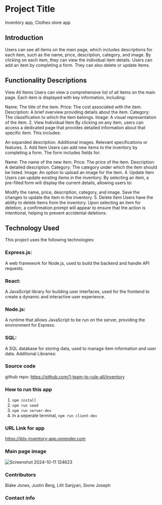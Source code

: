 # Project Title

Inventory app,
Clothes store app

## Introduction

Users can see all items on the main page, which includes descriptions for each item, such as the name, price, description, category, and image. By clicking on each item, they can view the individual item details. Users can add an item by completing a form. They can also delete or update items.

## Functionality Descriptions

View All Items
Users can view a comprehensive list of all items on the main page. Each item is displayed with key information, including:

Name: The title of the item.
Price: The cost associated with the item.
Description: A brief overview providing details about the item.
Category: The classification to which the item belongs.
Image: A visual representation of the item. 2. View Individual Item
By clicking on any item, users can access a dedicated page that provides detailed information about that specific item. This includes:

An expanded description.
Additional images.
Relevant specifications or features. 3. Add Item
Users can add new items to the inventory by completing a form. The form includes fields for:

Name: The name of the new item.
Price: The price of the item.
Description: A detailed description.
Category: The category under which the item should be listed.
Image: An option to upload an image for the item. 4. Update Item
Users can update existing items in the inventory. By selecting an item, a pre-filled form will display the current details, allowing users to:

Modify the name, price, description, category, and image.
Save the changes to update the item in the inventory. 5. Delete Item
Users have the ability to delete items from the inventory. Upon selecting an item for deletion, a confirmation prompt will appear to ensure that the action is intentional, helping to prevent accidental deletions.

## Technology Used

This project uses the following technologies:

### Express.js:

A web framework for Node.js, used to build the backend and handle API requests.

### React:

A JavaScript library for building user interfaces, used for the frontend to create a dynamic and interactive user experience.

### Node.js:

A runtime that allows JavaScript to be run on the server, providing the environment for Express.

### SQL:

A SQL database for storing data, used to manage item information and user data.
Additional Libraries:

### Source code

github repo: https://github.com/1-team-to-rule-all/inventory

### How to run this app

1. `npm install`
2. `npm run seed`
3. `npm run server-dev`
4. In a seperate terminal, `npm run client-dev`

### URL Link for app
https://jbls-inventory-app.onrender.com

### Main page image  
![Screenshot 2024-10-11 124623](https://github.com/user-attachments/assets/49235a76-8e2d-41a5-a9ca-7b8bb72b246d)

### Contributors

Blake Jones,
Justin Berg,
Lilit Sanjyan,
Sione Joseph

### Contact info
